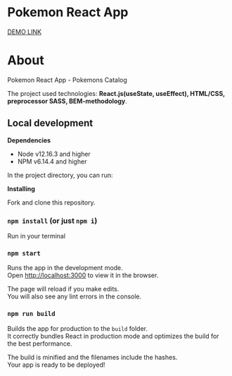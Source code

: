 # Pokemon React App

[DEMO LINK](https://AlinaKostiuk21.github.io/Pokemon/)

# About
Pokemon React App - Pokemons Catalog 

The project used technologies:
**React.js(useState, useEffect), HTML/CSS, preprocessor SASS, BEM-methodology**.

## Local development

**Dependencies**
- Node v12.16.3 and higher
- NPM v6.14.4 and higher

In the project directory, you can run:

**Installing**

Fork and clone this repository.

### `npm install` (or just `npm i`)
Run in your terminal

### `npm start`

Runs the app in the development mode.\
Open [http://localhost:3000](http://localhost:3000) to view it in the browser.

The page will reload if you make edits.\
You will also see any lint errors in the console.

### `npm run build`

Builds the app for production to the `build` folder.\
It correctly bundles React in production mode and optimizes the build for the best performance.

The build is minified and the filenames include the hashes.\
Your app is ready to be deployed!


